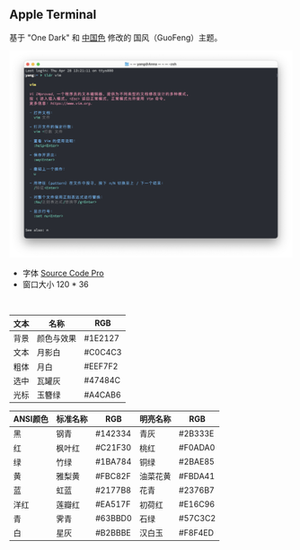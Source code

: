## Apple Terminal

基于 "One Dark" 和 [中国色](http://zhongguose.com) 修改的 国风（GuoFeng）主题。

![](https://github.com/ykqmain/Config/blob/master/Terminal/Terminal.png)

* 字体 [Source Code Pro](https://github.com/adobe-fonts/source-code-pro)
* 窗口大小 120 * 36

<br>

| 文本  |    名称   |    RGB   |
| ----  |   ----   |   ----   |
| 背景  | 颜色与效果 |  #1E2127 |
| 文本  |   月影白   | #C0C4C3 |
| 粗体  |   月白     | #EEF7F2 |
| 选中  |   瓦罐灰   | #47484C |
| 光标  |   玉簪绿   | #A4CAB6 |


| ANSI颜色 | 标准名称 |   RGB   | 明亮名称  |   RGB    |
|  ----   |  ----   |   ----   |  ----    |   ----   |
|   黑    |   钢青   | #142334  |  青灰    | #2B333E  |
|   红    |   枫叶红 | #C21F30  |  桃红    | #F0ADA0  |
|   绿    |   竹绿   | #1BA784  |  铜绿    | #2BAE85  |
|   黄    |   雅梨黄 | #FBC82F  |  油菜花黄 | #FBDA41  |
|   蓝    |   虹蓝   | #2177B8  |  花青    | #2376B7  |
|   洋红  |   莲瓣红 | #EA517F  |  初荷红  |  #E16C96 |
|   青    |   霁青   | #63BBD0  |  石绿    | #57C3C2  |
|   白    |   星灰   | #B2BBBE  |  汉白玉  |  #F8F4ED |

<br>

